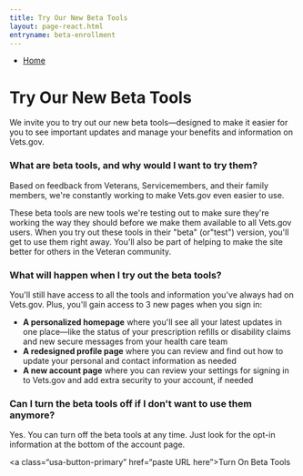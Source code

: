 ```yaml
---
title: Try Our New Beta Tools
layout: page-react.html
entryname: beta-enrollment
---
```

<div id="main">
  <nav class="va-nav-breadcrumbs">
    <ul class="row va-nav-breadcrumbs-list" role="menubar" aria-label="Primary">
      <li><a href="/">Home</a></li>
    </ul>
  </nav>

<div class="row-padded">
  
# Try Our New Beta Tools

<div itemprop="description"  class="va-introtext">
  
We invite you to try out our new beta tools—designed to make it easier for you to see important updates and manage your benefits and information on Vets.gov.

</div>

### What are beta tools, and why would I want to try them?

Based on feedback from Veterans, Servicemembers, and their family members, we're constantly working to make Vets.gov even easier to use.

These beta tools are new tools we're testing out to make sure they're working the way they should before we make them available to all Vets.gov users. When you try out these tools in their "beta" (or"test") version, you'll get to use them right away. You'll also be part of helping to make the site better for others in the Veteran community.

### What will happen when I try out the beta tools?

You'll still have access to all the tools and information you've always had on Vets.gov. Plus, you'll gain access to 3 new pages when you sign in:

- **A personalized homepage** where you'll see all your latest updates in one place—like the status of your prescription refills or disability claims and new secure messages from your health care team
- **A redesigned profile page** where you can review and find out how to update your personal and contact information as needed
- **A new account page** where you can review your settings for signing in to Vets.gov and add extra security to your account, if needed

### Can I turn the beta tools off if I don't want to use them anymore?

Yes. You can turn off the beta tools at any time. Just look for the opt-in information at the bottom of the account page.

<a class=“usa-button-primary” href=“paste URL here”>Turn On Beta Tools</a>

<div id="react-root"></div>
</div>
</div>
